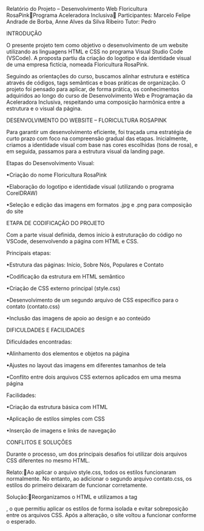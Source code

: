 Relatório do Projeto – Desenvolvimento Web Floricultura RosaPinkPrograma Aceleradora Inclusiva
Participantes: Marcelo Felipe Andrade de Borba, Anne Alves da Silva Ribeiro
Tutor: Pedro



INTRODUÇÃO

O presente projeto tem como objetivo o desenvolvimento de um website utilizando as linguagens HTML e CSS no programa Visual Studio Code (VSCode). A proposta partiu da criação do logotipo e da identidade visual de uma empresa fictícia, nomeada Floricultura RosaPink.

Seguindo as orientações do curso, buscamos alinhar estrutura e estética através de códigos, tags semânticas e boas práticas de organização. O projeto foi pensado para aplicar, de forma prática, os conhecimentos adquiridos ao longo do curso de Desenvolvimento Web e Programação da Aceleradora Inclusiva, respeitando uma composição harmônica entre a estrutura e o visual da página.



DESENVOLVIMENTO DO WEBSITE – FLORICULTURA ROSAPINK

Para garantir um desenvolvimento eficiente, foi traçada uma estratégia de curto prazo com foco na compreensão gradual das etapas. Inicialmente, criamos a identidade visual com base nas cores escolhidas (tons de rosa), e em seguida, passamos para a estrutura visual da landing page.


Etapas do Desenvolvimento Visual:

•Criação do nome Floricultura RosaPink

•Elaboração do logotipo e identidade visual (utilizando o programa CorelDRAW)

•Seleção e edição das imagens em formatos .jpg e .png para composição do site



ETAPA DE CODIFICAÇÃO DO PROJETO

Com a parte visual definida, demos início à estruturação do código no VSCode, desenvolvendo a página com HTML e CSS.



Principais etapas:

•Estrutura das páginas: Início, Sobre Nós, Populares e Contato

•Codificação da estrutura em HTML semântico

•Criação de CSS externo principal (style.css)

•Desenvolvimento de um segundo arquivo de CSS específico para o contato (contato.css)

•Inclusão das imagens de apoio ao design e ao conteúdo



DIFICULDADES E FACILIDADES


Dificuldades encontradas:

•Alinhamento dos elementos e objetos na página

•Ajustes no layout das imagens em diferentes tamanhos de tela

•Conflito entre dois arquivos CSS externos aplicados em uma mesma página


Facilidades:

•Criação da estrutura básica com HTML

•Aplicação de estilos simples com CSS

•Inserção de imagens e links de navegação



CONFLITOS E SOLUÇÕES

Durante o processo, um dos principais desafios foi utilizar dois arquivos CSS diferentes no mesmo HTML.

Relato:Ao aplicar o arquivo style.css, todos os estilos funcionaram normalmente. No entanto, ao adicionar o segundo arquivo contato.css, os estilos do primeiro deixaram de funcionar corretamente.

Solução:Reorganizamos o HTML e utilizamos a tag <section id="contato" class="contato">, o que permitiu aplicar os estilos de forma isolada e evitar sobreposição entre os arquivos CSS. Após a alteração, o site voltou a funcionar conforme o esperado.



